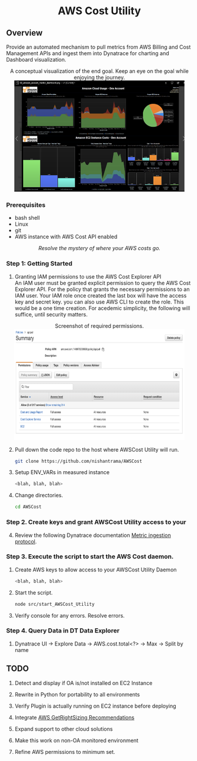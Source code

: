 <h1 align="center"> AWS Cost Utility<project-name></h1>

## Overview
Provide an automated mechanism to pull metrics from AWS Billing and Cost Management APIs and ingest them into Dynatrace for charting and Dashboard visualization.


<p align="center">
A conceptual visualization of the end goal. Keep an eye on the goal while enjoying the journey.<br>
  <img width="460" height="300" src="assets/AppMon_Screenshot.png">
</p>

### Prerequisites
- bash shell
- Linux
- git
- AWS instance with AWS Cost API enabled


<project-description></p>
<p align="center"><i>Resolve the mystery of where your AWS costs go.<project-description></i></p>


### Step 1: Getting Started

1. Granting IAM permissions to use the AWS Cost Explorer API<br>
An IAM user must be granted explicit permission to query the AWS Cost Explorer API. For the policy that grants the necessary permissions to an IAM user. Your IAM role once created the last box will have the access key and secret key. you can also use AWS CLI to create the role. This would be a one time creation.  For acedemic simplicity, the following will suffice, until security matters.
<p align="center">
Screenshot of required permissions.<br>
  <img width="460" height="300" src="assets/IAMConfig.png">
</p>


2. Pull down the code repo to the host where AWSCost Utility will run.

   ```bash
   git clone https://github.com/nishantrama/AWSCost
   ```

3. Setup ENV_VARs in measured instance
   ```bash
   <blah, blah, blah>
   ```

3. Change directories.

    ```bash
    cd AWSCost
    ```

### Step 2. Create keys and grant AWSCost Utility access to your 

4. Review the following Dynatrace documentation [Metric ingestion protocol](https://www.dynatrace.com/support/help/how-to-use-dynatrace/metrics/metric-ingestion/metric-ingestion-protocol).

### Step 3. Execute the script to start the AWS Cost daemon. 

1. Create AWS keys to allow access to your AWSCost Utility Daemon

   ```bash
   <blah, blah, blah>
   ```

2. Start the script.

   ```bash
   node src/start_AWSCost_Utility
   ```

3. Verify console for any errors.  Resolve errors.  <Magic happens here>




### Step 4. Query Data in DT Data Explorer

1. Dynatrace UI -> Explore Data -> AWS.cost.total<?> -> Max -> Split by name


## TODO
1. Detect and display if OA is/not installed on EC2 Instance

2. Rewrite in Python for portability to all environments

3. Verify Plugin is actually running on EC2 instance before deploying

4. Integrate [AWS GetRightSizing Recommendations](
https://docs.aws.amazon.com/aws-cost-management/latest/APIReference/API_GetRightsizingRecommendation.html)

5. Expand support to other cloud solutions 

6. Make this work on non-OA monitored environment

7. Refine AWS permissions to minimum set.
